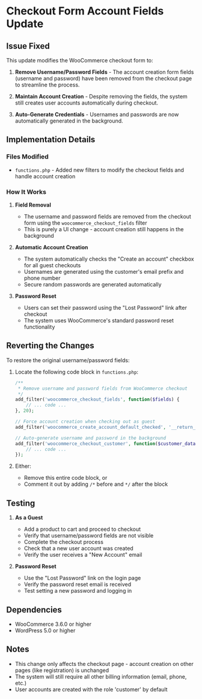 # Checkout Form Account Fields Update

## Issue Fixed

This update modifies the WooCommerce checkout form to:

1. **Remove Username/Password Fields** - The account creation form fields (username and password) have been removed from the checkout page to streamline the process.

2. **Maintain Account Creation** - Despite removing the fields, the system still creates user accounts automatically during checkout.

3. **Auto-Generate Credentials** - Usernames and passwords are now automatically generated in the background.

## Implementation Details

### Files Modified
- `functions.php` - Added new filters to modify the checkout fields and handle account creation

### How It Works

1. **Field Removal**
   - The username and password fields are removed from the checkout form using the `woocommerce_checkout_fields` filter
   - This is purely a UI change - account creation still happens in the background

2. **Automatic Account Creation**
   - The system automatically checks the "Create an account" checkbox for all guest checkouts
   - Usernames are generated using the customer's email prefix and phone number
   - Secure random passwords are generated automatically

3. **Password Reset**
   - Users can set their password using the "Lost Password" link after checkout
   - The system uses WooCommerce's standard password reset functionality

## Reverting the Changes

To restore the original username/password fields:

1. Locate the following code block in `functions.php`:
   ```php
   /**
    * Remove username and password fields from WooCommerce checkout
    */
   add_filter('woocommerce_checkout_fields', function($fields) {
       // ... code ...
   }, 20);
   
   // Force account creation when checking out as guest
   add_filter('woocommerce_create_account_default_checked', '__return_true');
   
   // Auto-generate username and password in the background
   add_filter('woocommerce_checkout_customer', function($customer_data) {
       // ... code ...
   });
   ```

2. Either:
   - Remove this entire code block, or
   - Comment it out by adding `/*` before and `*/` after the block

## Testing

1. **As a Guest**
   - Add a product to cart and proceed to checkout
   - Verify that username/password fields are not visible
   - Complete the checkout process
   - Check that a new user account was created
   - Verify the user receives a "New Account" email

2. **Password Reset**
   - Use the "Lost Password" link on the login page
   - Verify the password reset email is received
   - Test setting a new password and logging in

## Dependencies

- WooCommerce 3.6.0 or higher
- WordPress 5.0 or higher

## Notes

- This change only affects the checkout page - account creation on other pages (like registration) is unchanged
- The system will still require all other billing information (email, phone, etc.)
- User accounts are created with the role 'customer' by default
